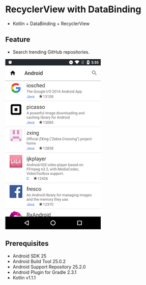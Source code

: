 # RecyclerView with DataBinding
* Kotlin + DataBinding + RecyclerView

## Feature
* Search trending GitHub repositories.  

![screenshot](docs/screenshot.png)

## Prerequisites
* Android SDK 25
* Android Build Tool 25.0.2
* Android Support Repository 25.2.0
* Android Plugin for Gradle 2.3.1
* Kotlin v1.1.1

